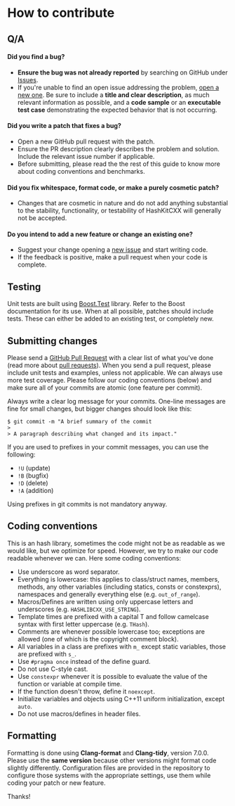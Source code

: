 # How to contribute

## Q/A

#### Did you find a bug?

  * **Ensure the bug was not already reported** by searching on GitHub under [Issues](https://github.com/sineang01/hashkitcxx/issues).
  * If you're unable to find an open issue addressing the problem, [open a new one](https://github.com/sineang01/hashkitcxx/issues/new). Be sure to include a **title and clear description**, as much relevant information as possible, and a **code sample** or an **executable test case** demonstrating the expected behavior that is not occurring.

#### Did you write a patch that fixes a bug?

  * Open a new GitHub pull request with the patch.
  * Ensure the PR description clearly describes the problem and solution. Include the relevant issue number if applicable.
  * Before submitting, please read the the rest of this guide to know more about coding conventions and benchmarks.

#### Did you fix whitespace, format code, or make a purely cosmetic patch?

  * Changes that are cosmetic in nature and do not add anything substantial to the stability, functionality, or testability of HashKitCXX will generally not be accepted.

#### Do you intend to add a new feature or change an existing one?

  * Suggest your change opening a [new issue](https://github.com/sineang01/hashkitcxx/issues/new) and start writing code.
  * If the feedback is positive, make a pull request when your code is complete.

## Testing

Unit tests are built using [Boost.Test](https://www.boost.org/doc/libs/1_60_0/libs/test/doc/html/index.html) library. Refer to the Boost documentation for its use.
When at all possible, patches should include tests. These can either be added to an existing test, or completely new.

## Submitting changes

Please send a [GitHub Pull Request](https://github.com/sineang01/hashkitcxx/pull/new/master) with a clear list of what you've done (read more about [pull requests](http://help.github.com/pull-requests/)). When you send a pull request, please include unit tests and examples, unless not applicable. We can always use more test coverage. Please follow our coding conventions (below) and make sure all of your commits are atomic (one feature per commit).

Always write a clear log message for your commits. One-line messages are fine for small changes, but bigger changes should look like this:

    $ git commit -m "A brief summary of the commit
    > 
    > A paragraph describing what changed and its impact."

If you are used to prefixes in your commit messages, you can use the following:
  * `!U` (update)
  * `!B` (bugfix)
  * `!D` (delete)
  * `!A` (addition)

Using prefixes in git commits is not mandatory anyway.

## Coding conventions

This is an hash library, sometimes the code might not be as readable as we would like, but we optimize for speed. However, we try to make our code readable whenever we can.
Here some coding conventions:

  * Use underscore as word separator.
  * Everything is lowercase: this applies to class/struct names, members, methods, any other variables (including statics, consts or constexprs), namespaces and generally everything else (e.g. `out_of_range`).
  * Macros/Defines are written using only uppercase letters and underscores (e.g. `HASHLIBCXX_USE_STRING`).
  * Template times are prefixed with a capital T and follow camelcase syntax with first letter uppercase (e.g. `THash`).
  * Comments are whenever possible lowercase too; exceptions are allowed (one of which is the copyright comment block).
  * All variables in a class are prefixes with `m_` except static variables, those are prefixed with `s_`.
  * Use `#pragma once` instead of the define guard.
  * Do not use C-style cast.
  * Use `constexpr` whenever it is possible to evaluate the value of the function or variable at compile time.
  * If the function doesn't throw, define it `noexcept`.
  * Initialize variables and objects using C++11 uniform initialization, except `auto`.
  * Do not use macros/defines in header files.
  
## Formatting

Formatting is done using **Clang-format** and **Clang-tidy**, version 7.0.0. Please use the **same version** because other versions might format code slightly differently.
Configuration files are provided in the repository to configure those systems with the appropriate settings, use them while coding your patch or new feature.

Thanks!

